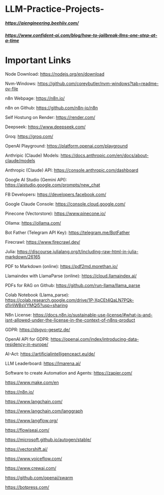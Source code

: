 # LLM-Practice-Projects-
##### https://aiengineering.beehiiv.com/
##### https://www.confident-ai.com/blog/how-to-jailbreak-llms-one-step-at-a-time
# Important Links
Node Download: https://nodejs.org/en/download

Nvm-Windows: https://github.com/coreybutler/nvm-windows?tab=readme-ov-file

n8n Webpage: https://n8n.io/

n8n on Github: https://github.com/n8n-io/n8n

Self Hostung on Render: https://render.com/


Deepseek: https://www.deepseek.com/

Groq: https://groq.com/

OpenAI Playground: https://platform.openai.com/playground

Anthripic (Claude) Models: https://docs.anthropic.com/en/docs/about-claude/models

Anthropic (Claude) API: https://console.anthropic.com/dashboard

Google AI Studio (Gemini API): https://aistudio.google.com/prompts/new_chat



FB Developers: https://developers.facebook.com/

Google Claude Console: https://console.cloud.google.com/

Pinecone (Vectorstore): https://www.pinecone.io/

Ollama: https://ollama.com/

Bot Father (Telegram API Key): https://telegram.me/BotFather



Firecrawl: https://www.firecrawl.dev/

Julia: https://discourse.julialang.org/t/including-raw-html-in-julia-markdown/26165

PDF to Markdown (online): https://pdf2md.morethan.io/

Llamaindex with LlamaParse (online): https://cloud.llamaindex.ai/

PDFs for RAG on Github: https://github.com/run-llama/llama_parse

Colab Notebook (Llama_parse): https://colab.research.google.com/drive/1P-XpCEt4QaLN7PQk-d1irliWBsVYMQl5?usp=sharing



N8n License: https://docs.n8n.io/sustainable-use-license/#what-is-and-isnt-allowed-under-the-license-in-the-context-of-n8ns-product


GDPR: https://dsgvo-gesetz.de/

OpenAI API for GDPR: https://openai.com/index/introducing-data-residency-in-europe/

AI-Act: https://artificialintelligenceact.eu/de/



LLM Leaderboard: https://lmarena.ai/



Software to create Automation and Agents:
https://zapier.com/

https://www.make.com/en

https://n8n.io/

https://www.langchain.com/

https://www.langchain.com/langgraph

https://www.langflow.org/

https://flowiseai.com/

https://microsoft.github.io/autogen/stable/

https://vectorshift.ai/

https://www.voiceflow.com/

https://www.crewai.com/

https://github.com/openai/swarm

https://botpress.com/
